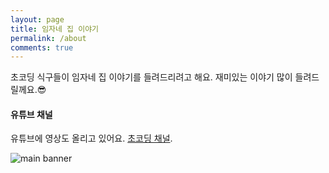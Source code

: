 ```yaml
---
layout: page
title: 임자네 집 이야기
permalink: /about
comments: true
---
```


<div class="row justify-content-between">

<p>초코딩 식구들이 임자네 집 이야기를 들려드리려고 해요. 재미있는 이야기 많이 들려드릴께요.😎</p>

<h4>유튜브 채널</h4>

<p>유튜브에 영상도 올리고 있어요. <a href="https://www.youtube.com/@chocoding">초코딩 채널</a>.</p>

<img class="shadow-lg" src="{{site.baseurl}}/assets/images/main.png" alt="main banner"/>

</div>
</div>
